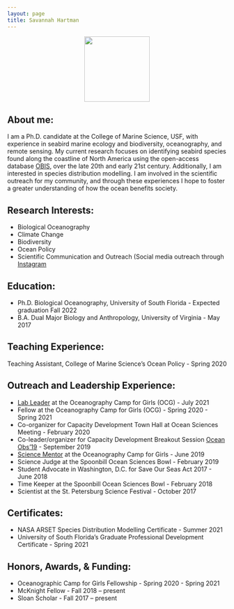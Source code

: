 ```yaml
---
layout: page
title: Savannah Hartman
---
```

<p align="center"><img src="https://raw.github.com/USF-IMARS/usf-imars.github.io/master/_students/photo_luis.jpg" width="150"></p>

## About me:

I am a Ph.D. candidate at the College of Marine Science, USF, with experience in seabird marine ecology and biodiversity, oceanography, and remote sensing. My current research focuses on identifying seabird species found along the coastline of North America using the open-access database [OBIS](https://obis.org/), over the late 20th and early 21st century. Additionally, I am interested in species distribution modelling. I am involved in the scientific outreach for my community, and through these experiences I hope to foster a greater understanding of how the ocean benefits society. 

## Research Interests:
* Biological Oceanography
* Climate Change
* Biodiversity
* Ocean Policy
* Scientific Communication and Outreach (Social media outreach through [Instagram](https://www.instagram.com/savvy_scientist/)

## Education:
* Ph.D. Biological Oceanography, University of South Florida                       - Expected graduation Fall 2022
* B.A. Dual Major Biology and Anthropology, University of Virginia                 - May 2017

## Teaching Experience:
Teaching Assistant, College of Marine Science’s Ocean Policy                     -  Spring 2020

## Outreach and Leadership Experience:
* [Lab Leader](https://www.usf.edu/marine-science/news/2021/remote-sensing-is-far-out.aspx) at the Oceanography Camp for Girls (OCG)                            -  July 2021
* Fellow at the Oceanography Camp for Girls (OCG)                                 - Spring 2020 - Spring 2021
* Co-organizer for Capacity Development Town Hall at Ocean Sciences Meeting       - February 2020  
* Co-leader/organizer for Capacity Development Breakout Session [Ocean Obs’19](https://www.usf.edu/marine-science/news/2019/ocean-obs-19-decadal-conference-opens-in-honolulu.aspx)    - September 2019
* [Science Mentor](https://www.usf.edu/marine-science/news/2019/going-out-on-a-limb-for-mangroves.aspx) at the Oceanography Camp for Girls                     -   June 2019
* Science Judge at the Spoonbill Ocean Sciences Bowl 	                           -  February 2019
* Student Advocate in Washington, D.C. for Save Our Seas Act 2017 	              - June 2018  
* Time Keeper at the Spoonbill Ocean Sciences Bowl 	                            -   February 2018  
* Scientist at the St. Petersburg Science Festival 	                             -  October 2017  

## Certificates:
* NASA ARSET Species Distribution Modelling Certificate                          -  Summer 2021
* University of South Florida’s Graduate Professional Development Certificate     - Spring 2021

## Honors, Awards, & Funding:
* Oceanographic Camp for Girls Fellowship                      -     Spring 2020 - Spring 2021
* McKnight Fellow                                            -    Fall 2018 – present
* Sloan Scholar                                               -   Fall 2017 – present
